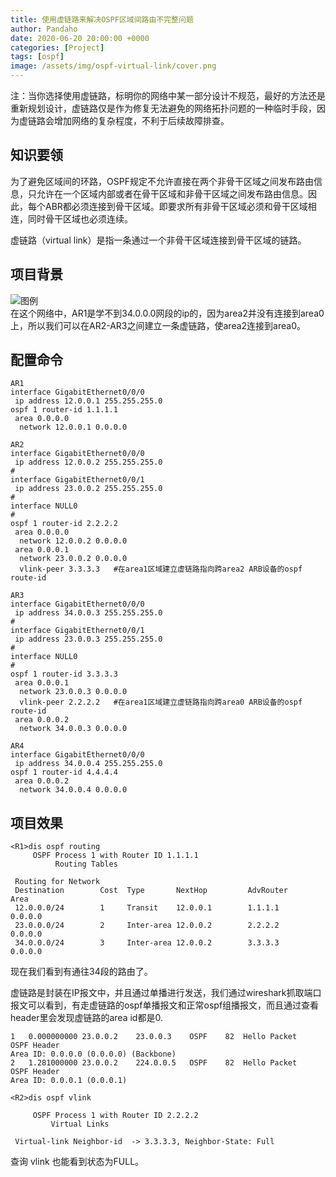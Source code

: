 ```yaml
---
title: 使用虚链路来解决OSPF区域间路由不完整问题
author: Pandaho
date: 2020-06-20 20:00:00 +0000
categories: [Project] 
tags: [ospf]
image: /assets/img/ospf-virtual-link/cover.png
---
```


注：当你选择使用虚链路，标明你的网络中某一部分设计不规范，最好的方法还是重新规划设计，虚链路仅是作为修复无法避免的网络拓扑问题的一种临时手段，因为虚链路会增加网络的复杂程度，不利于后续故障排查。


##  知识要领

为了避免区域间的环路，OSPF规定不允许直接在两个非骨干区域之间发布路由信息，只允许在一个区域内部或者在骨干区域和非骨干区域之间发布路由信息。因此，每个ABR都必须连接到骨干区域。即要求所有非骨干区域必须和骨干区域相连，同时骨干区域也必须连续。

虚链路（virtual link）是指一条通过一个非骨干区域连接到骨干区域的链路。

##  项目背景
![图例](https://www.pandaho3.cn/assets/img/ospf-virtual-link/1.png)  
在这个网络中，AR1是学不到34.0.0.0网段的ip的，因为area2并没有连接到area0上，所以我们可以在AR2-AR3之间建立一条虚链路，使area2连接到area0。

##  配置命令
```
AR1
interface GigabitEthernet0/0/0
 ip address 12.0.0.1 255.255.255.0 
ospf 1 router-id 1.1.1.1 
 area 0.0.0.0 
  network 12.0.0.1 0.0.0.0 
```

```
AR2
interface GigabitEthernet0/0/0
 ip address 12.0.0.2 255.255.255.0 
#
interface GigabitEthernet0/0/1
 ip address 23.0.0.2 255.255.255.0 
#
interface NULL0
#
ospf 1 router-id 2.2.2.2 
 area 0.0.0.0 
  network 12.0.0.2 0.0.0.0 
 area 0.0.0.1 
  network 23.0.0.2 0.0.0.0 
  vlink-peer 3.3.3.3   #在area1区域建立虚链路指向跨area2 ARB设备的ospf route-id
```

```
AR3
interface GigabitEthernet0/0/0
 ip address 34.0.0.3 255.255.255.0 
#
interface GigabitEthernet0/0/1
 ip address 23.0.0.3 255.255.255.0 
#
interface NULL0
#
ospf 1 router-id 3.3.3.3 
 area 0.0.0.1 
  network 23.0.0.3 0.0.0.0 
  vlink-peer 2.2.2.2   #在area1区域建立虚链路指向跨area0 ARB设备的ospf route-id
 area 0.0.0.2 
  network 34.0.0.3 0.0.0.0 
```

```
AR4
interface GigabitEthernet0/0/0
 ip address 34.0.0.4 255.255.255.0 
ospf 1 router-id 4.4.4.4 
 area 0.0.0.2 
  network 34.0.0.4 0.0.0.0 

```

##  项目效果

```
<R1>dis ospf routing 
	 OSPF Process 1 with Router ID 1.1.1.1
		  Routing Tables 

 Routing for Network 
 Destination        Cost  Type       NextHop         AdvRouter       Area
 12.0.0.0/24        1     Transit    12.0.0.1        1.1.1.1         0.0.0.0
 23.0.0.0/24        2     Inter-area 12.0.0.2        2.2.2.2         0.0.0.0
 34.0.0.0/24        3     Inter-area 12.0.0.2        3.3.3.3         0.0.0.0
```

现在我们看到有通往34段的路由了。

虚链路是封装在IP报文中，并且通过单播进行发送，我们通过wireshark抓取端口报文可以看到，有走虚链路的ospf单播报文和正常ospf组播报文，而且通过查看header里会发现虚链路的area id都是0.

```
1	0.000000000	23.0.0.2	23.0.0.3	OSPF	82	Hello Packet
OSPF Header
Area ID: 0.0.0.0 (0.0.0.0) (Backbone)
2	1.281000000	23.0.0.2	224.0.0.5	OSPF	82	Hello Packet
OSPF Header
Area ID: 0.0.0.1 (0.0.0.1)
```

```
<R2>dis ospf vlink 

	 OSPF Process 1 with Router ID 2.2.2.2
		 Virtual Links 

 Virtual-link Neighbor-id  -> 3.3.3.3, Neighbor-State: Full
```

查询 vlink 也能看到状态为FULL。